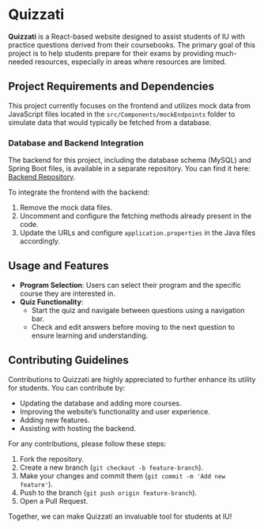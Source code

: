 # Quizzati

**Quizzati** is a React-based website designed to assist students of IU with practice questions derived from their coursebooks. The primary goal of this project is to help students prepare for their exams by providing much-needed resources, especially in areas where resources are limited.

## Project Requirements and Dependencies

This project currently focuses on the frontend and utilizes mock data from JavaScript files located in the `src/Components/mockEndpoints` folder to simulate data that would typically be fetched from a database.

### Database and Backend Integration

The backend for this project, including the database schema (MySQL) and Spring Boot files, is available in a separate repository. You can find it here: [Backend Repository](https://github.com/mo7amedgisimelsied/Quizzati-Backend).

To integrate the frontend with the backend:

1. Remove the mock data files.
2. Uncomment and configure the fetching methods already present in the code.
3. Update the URLs and configure `application.properties` in the Java files accordingly.

## Usage and Features

- **Program Selection**: Users can select their program and the specific course they are interested in.
- **Quiz Functionality**:
  - Start the quiz and navigate between questions using a navigation bar.
  - Check and edit answers before moving to the next question to ensure learning and understanding.

## Contributing Guidelines

Contributions to Quizzati are highly appreciated to further enhance its utility for students. You can contribute by:

- Updating the database and adding more courses.
- Improving the website’s functionality and user experience.
- Adding new features.
- Assisting with hosting the backend.

For any contributions, please follow these steps:

1. Fork the repository.
2. Create a new branch (`git checkout -b feature-branch`).
3. Make your changes and commit them (`git commit -m 'Add new feature'`).
4. Push to the branch (`git push origin feature-branch`).
5. Open a Pull Request.

Together, we can make Quizzati an invaluable tool for students at IU!
